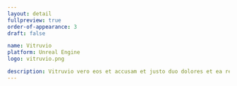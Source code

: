 ```yaml
---
layout: detail
fullpreview: true
order-of-appearance: 3
draft: false

name: Vitruvio
platform: Unreal Engine
logo: vitruvio.png

description: Vitruvio vero eos et accusam et justo duo dolores et ea rebum. Stet clita kasd gubergren, no sea takimata sanctus est Lorem ipsum dolor sit amet.. At vero eos et accusam et justo duo dolores et ea rebum. Stet clita kasd gubergren, no sea takimata sanctus est Lorem ipsum dolor sit amet. Lorem ipsum dolor sit amet, consetetur sadipscing elitr, sed diam nonumy eirmod tempor invidunt ut labore et dolore magna aliquyam erat, sed diam voluptua.
---
```

